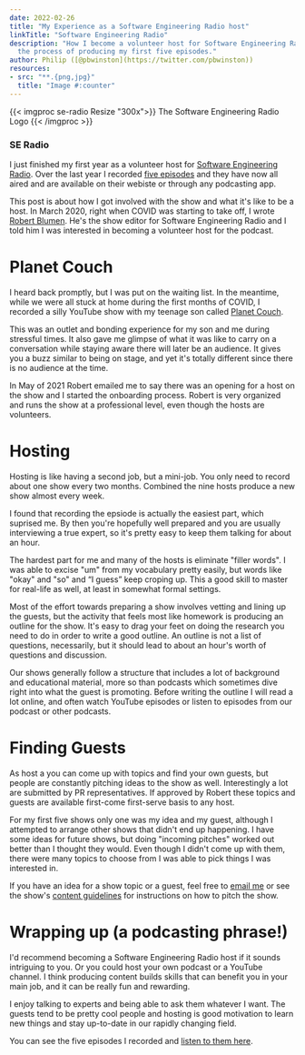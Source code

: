 ```yaml
---
date: 2022-02-26
title: "My Experience as a Software Engineering Radio host"
linkTitle: "Software Engineering Radio"
description: "How I become a volunteer host for Software Engineering Radio and
  the process of producing my first five episodes."
author: Philip ([@pbwinston](https://twitter.com/pbwinston))
resources:
- src: "**.{png,jpg}"
  title: "Image #:counter"
---
```


{{< imgproc se-radio Resize "300x">}}
The Software Engineering Radio Logo
{{< /imgproc >}}

### SE Radio

I just finished my first year as a volunteer host for [Software Engineering
Radio](https://www.se-radio.net/). Over the last year I recorded [five
episodes](https://www.se-radio.net/team/philip-winston/) and they have now
all aired and are available on their webiste or through any podcasting app.

This post is about how I got involved with the show and what it's like to
be a host. In March 2020, right when COVID was starting to take off, I
wrote [Robert Blumen](https://www.se-radio.net/team/robert-blumen/). He's
the show editor for Software Engineering Radio and I told him I was
interested in becoming a volunteer host for the podcast.

# Planet Couch

I heard back promptly, but I was put on the waiting list. In the meantime,
while we were all stuck at home during the first months of COVID, I
recorded a silly YouTube show with my teenage son called
[Planet Couch](https://www.youtube.com/channel/UCQXKwBBtxdqcYBw5VTD4Wng).

This was an outlet and bonding experience for my son and me during
stressful times. It also gave me glimpse of what it was like to carry on a
conversation while staying aware there will later be an audience. It gives
you a buzz similar to being on stage, and yet it's totally different since
there is no audience at the time.

In May of 2021 Robert emailed me to say there was an opening for a host on
the show and I started the onboarding process. Robert is very organized and
runs the show at a professional level, even though the hosts are
volunteers.

# Hosting

Hosting is like having a second job, but a mini-job. You only need to
record about one show every two months. Combined the nine hosts produce a
new show almost every week.

I found that recording the epsiode is actually the easiest part, which
suprised me. By then you're hopefully well prepared and you are usually
interviewing a true expert, so it's pretty easy to keep them talking for
about an hour.

The hardest part for me and many of the hosts is eliminate "filler words".
I was able to excise "um" from my vocabulary pretty easily, but words like
"okay" and "so" and “I guess” keep croping up. This a good skill to master
for real-life as well, at least in somewhat formal settings.

Most of the effort towards preparing a show involves vetting and lining up
the guests, but the activity that feels most like homework is producing an
outline for the show. It's easy to drag your feet on doing the research you
need to do in order to write a good outline. An outline is not a list of
questions, necessarily, but it should lead to about an hour's worth of
questions and discussion.

Our shows generally follow a structure that includes a lot of background
and educational material, more so than podcasts which sometimes dive right
into what the guest is promoting. Before writing the outline I will read a
lot online, and often watch YouTube episodes or listen to episodes from our
podcast or other podcasts.

# Finding Guests

As host a you can come up with topics and find your own guests, but people
are constantly pitching ideas to the show as well. Interestingly a lot are
submitted by PR representatives. If approved by Robert these topics and
guests are available first-come first-serve basis to any host.

For my first five shows only one was my idea and my guest, although I
attempted to arrange other shows that didn't end up happening. I have some
ideas for future shows, but doing "incoming pitches" worked out better than
I thought they would. Even though I didn't come up with them, there were
many topics to choose from I was able to pick things I was interested in.

If you have an idea for a show topic or a guest, feel free to [email
me](/about) or see the show's [content
guidelines](https://www.se-radio.net/about/content-guidelines/) for
instructions on how to pitch the show.

# Wrapping up (a podcasting phrase!)

I'd recommend becoming a Software Engineering Radio host if it sounds
intriguing to you. Or you could host your own podcast or a YouTube channel.
I think producing content builds skills that can benefit you in your main
job,  and it can be really fun and rewarding.

I enjoy talking to experts and being able to ask them whatever I want. The
guests tend to be pretty cool people and hosting is good motivation to
learn new things and stay up-to-date in our rapidly changing field.

You can see the five episodes I recorded and [listen to them
here](https://www.se-radio.net/team/philip-winston/).